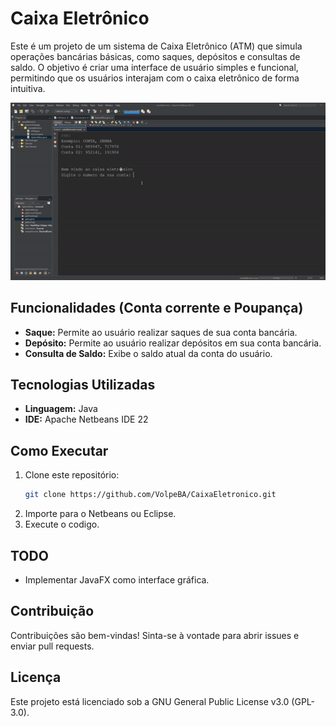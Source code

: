 # Caixa Eletrônico

Este é um projeto de um sistema de Caixa Eletrônico (ATM) que simula operações bancárias básicas, como saques, depósitos e consultas de saldo. O objetivo é criar uma interface de usuário simples e funcional, permitindo que os usuários interajam com o caixa eletrônico de forma intuitiva.

<p align="center">
  <img src="assets/Caixaeletronicogif.gif">
</p>
  
## Funcionalidades **(Conta corrente e Poupança)**

- **Saque:** Permite ao usuário realizar saques de sua conta bancária.
- **Depósito:** Permite ao usuário realizar depósitos em sua conta bancária.
- **Consulta de Saldo:** Exibe o saldo atual da conta do usuário.

## Tecnologias Utilizadas

- **Linguagem:** Java
- **IDE:** Apache Netbeans IDE 22

## Como Executar

1. Clone este repositório:
    ```bash
    git clone https://github.com/VolpeBA/CaixaEletronico.git
    ```
2. Importe para o Netbeans ou Eclipse.
3. Execute o codigo.

## TODO

- Implementar JavaFX como interface gráfica.

## Contribuição

Contribuições são bem-vindas! Sinta-se à vontade para abrir issues e enviar pull requests.

## Licença

Este projeto está licenciado sob a GNU General Public License v3.0 (GPL-3.0).

